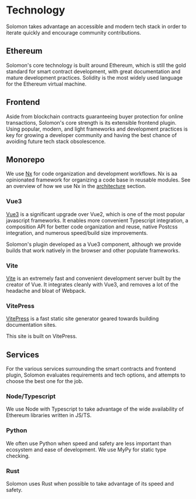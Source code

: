 # Technology

Solomon takes advantage an accessible and modern tech stack in order to iterate quickly and encourage community contributions.

## Ethereum

Solomon's core technology is built around Ethereum, which is still the gold standard for smart contract development, with great documentation and mature development practices. Solidity is the most widely used language for the Ethereum virtual machine.

## Frontend

Aside from blockchain contracts guaranteeing buyer protection for online transactions, Solomon's core strength is its extensible frontend plugin. Using popular, modern, and light frameworks and development practices is key for growing a developer community and having the best chance of avoiding future tech stack obsolescence.

## Monorepo

We use [Nx](https://nx.dev/) for code organization and development workflows. Nx is aa opinionated framework for organizing a code base in reusable modules. See an overview of how we use Nx in the [architecture](/contributing/architecture) section.

### Vue3

[Vue3](https://github.com/vuejs/vue-next) is a significant upgrade over Vue2, which is one of the most popular javascript frameworks. It enables more convenient Typescript integration, a composition API for better code organization and reuse, native Postcss integration, and numerous speed/build size improvements.

Solomon's plugin developed as a Vue3 component, although we provide builds that work natively in the browser and other populate frameworks.

### Vite

[Vite](https://github.com/vitejs/vite) is an extremely fast and convenient development server built by the creator of Vue. It integrates cleanly with Vue3, and removes a lot of the headache and bloat of Webpack.

### VitePress

[VitePress](https://github.com/vuejs/vitepress) is a fast static site generator geared towards building documentation sites.

This site is built on VitePress.

## Services

For the various services surrounding the smart contracts and frontend plugin, Solomon evaluates requirements and tech options, and attempts to choose the best one for the job.

### Node/Typescript

We use Node with Typescript to take advantage of the wide availability of Ethereum libraries written in JS/TS.

### Python

We often use Python when speed and safety are less important than ecosystem and ease of development. We use MyPy for static type checking.

### Rust

Solomon uses Rust when possible to take advantage of its speed and safety.
